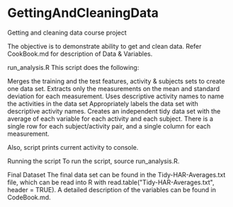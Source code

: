 # GettingAndCleaningData
Getting and cleaning data course project

The objective is to demonstrate ability to get and clean data. Refer CookBook.md for description of Data & Variables. 

run_analysis.R
This script does the following:

Merges the training and the test features, activity & subjects sets to create one data set.
Extracts only the measurements on the mean and standard deviation for each measurement.
Uses descriptive activity names to name the activities in the data set
Appropriately labels the data set with descriptive activity names.
Creates an independent tidy data set with the average of each variable for each activity and each subject. There is a single row for each subject/activity pair, and a single column for each measurement.

Also, script prints current activity to console.

Running the script
To run the script, source run_analysis.R. 

Final Dataset
The final data set can be found in the Tidy-HAR-Averages.txt file, which can be read into R with read.table("Tidy-HAR-Averages.txt", header = TRUE). A detailed description of the variables can be found in CodeBook.md. 